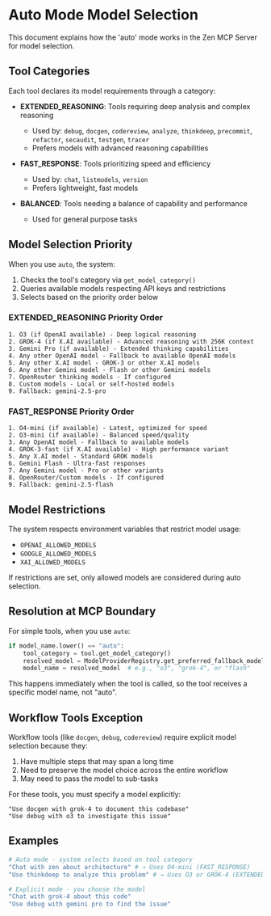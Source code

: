 # Auto Mode Model Selection

This document explains how the 'auto' mode works in the Zen MCP Server for model selection.

## Tool Categories

Each tool declares its model requirements through a category:

- **EXTENDED_REASONING**: Tools requiring deep analysis and complex reasoning
  - Used by: `debug`, `docgen`, `codereview`, `analyze`, `thinkdeep`, `precommit`, `refactor`, `secaudit`, `testgen`, `tracer`
  - Prefers models with advanced reasoning capabilities

- **FAST_RESPONSE**: Tools prioritizing speed and efficiency
  - Used by: `chat`, `listmodels`, `version`
  - Prefers lightweight, fast models

- **BALANCED**: Tools needing a balance of capability and performance
  - Used for general purpose tasks

## Model Selection Priority

When you use `auto`, the system:

1. Checks the tool's category via `get_model_category()`
2. Queries available models respecting API keys and restrictions
3. Selects based on the priority order below

### EXTENDED_REASONING Priority Order

```
1. O3 (if OpenAI available) - Deep logical reasoning
2. GROK-4 (if X.AI available) - Advanced reasoning with 256K context
3. Gemini Pro (if available) - Extended thinking capabilities
4. Any other OpenAI model - Fallback to available OpenAI models
5. Any other X.AI model - GROK-3 or other X.AI models
6. Any other Gemini model - Flash or other Gemini models
7. OpenRouter thinking models - If configured
8. Custom models - Local or self-hosted models
9. Fallback: gemini-2.5-pro
```

### FAST_RESPONSE Priority Order

```
1. O4-mini (if available) - Latest, optimized for speed
2. O3-mini (if available) - Balanced speed/quality
3. Any OpenAI model - Fallback to available models
4. GROK-3-fast (if X.AI available) - High performance variant
5. Any X.AI model - Standard GROK models
6. Gemini Flash - Ultra-fast responses
7. Any Gemini model - Pro or other variants
8. OpenRouter/Custom models - If configured
9. Fallback: gemini-2.5-flash
```

## Model Restrictions

The system respects environment variables that restrict model usage:
- `OPENAI_ALLOWED_MODELS`
- `GOOGLE_ALLOWED_MODELS`
- `XAI_ALLOWED_MODELS`

If restrictions are set, only allowed models are considered during auto selection.

## Resolution at MCP Boundary

For simple tools, when you use `auto`:
```python
if model_name.lower() == "auto":
    tool_category = tool.get_model_category()
    resolved_model = ModelProviderRegistry.get_preferred_fallback_model(tool_category)
    model_name = resolved_model  # e.g., "o3", "grok-4", or "flash"
```

This happens immediately when the tool is called, so the tool receives a specific model name, not "auto".

## Workflow Tools Exception

Workflow tools (like `docgen`, `debug`, `codereview`) require explicit model selection because they:
1. Have multiple steps that may span a long time
2. Need to preserve the model choice across the entire workflow
3. May need to pass the model to sub-tasks

For these tools, you must specify a model explicitly:
```
"Use docgen with grok-4 to document this codebase"
"Use debug with o3 to investigate this issue"
```

## Examples

```bash
# Auto mode - system selects based on tool category
"Chat with zen about architecture" # → Uses O4-mini (FAST_RESPONSE)
"Use thinkdeep to analyze this problem" # → Uses O3 or GROK-4 (EXTENDED_REASONING)

# Explicit mode - you choose the model
"Chat with grok-4 about this code"
"Use debug with gemini pro to find the issue"
```